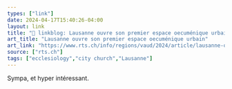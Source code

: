 ```yaml
---
types: ["link"]
date: 2024-04-17T15:40:26-04:00
layout: link
title: "🔗 linkblog: Lausanne ouvre son premier espace oecuménique urbain'"
art_title: "Lausanne ouvre son premier espace oecuménique urbain"
art_link: "https://www.rts.ch/info/regions/vaud/2024/article/lausanne-ouvre-son-premier-espace-oecumenique-urbain-28472370.html?rts_source=rss_t"
source: ["rts.ch"]
tags: ["ecclesiology","city church","Lausanne"]
---
```

Sympa, et hyper intéressant.
